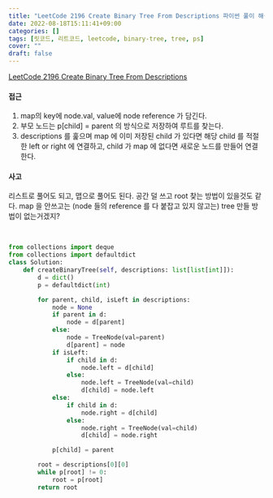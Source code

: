 ```yaml
---
title: "LeetCode 2196 Create Binary Tree From Descriptions 파이썬 풀이 해설"
date: 2022-08-18T15:11:41+09:00
categories: []
tags: [릿코드, 리트코드, leetcode, binary-tree, tree, ps]
cover: ""
draft: false
---
```


[LeetCode 2196 Create Binary Tree From Descriptions](https://leetcode.com/problems/create-binary-tree-from-descriptions/)

#### **접근**

1. map의 key에 node.val, value에 node reference 가 담긴다.
2. 부모 노드는 p[child] = parent 의 방식으로 저장하여 루트를 찾는다.
3. descriptions 를 훑으며 map 에 이미 저장된 child 가 있다면 해당 child 를 적절한 left or right 에 연결하고, child 가 map 에 없다면 새로운 노드를 만들어 연결한다.

#### **사고**

리스트로 풀어도 되고, 맵으로 풀어도 된다. 공간 덜 쓰고 root 찾는 방법이 있을것도 같다. map 을 안쓰고는 (node 들의 reference 를 다 붙잡고 있지 않고는) tree 만들 방법이 없는거겠지?

&nbsp;

```python
from collections import deque
from collections import defaultdict
class Solution:
    def createBinaryTree(self, descriptions: list[list[int]]):
        d = dict()
        p = defaultdict(int)

        for parent, child, isLeft in descriptions:
            node = None
            if parent in d:
                node = d[parent]
            else:
                node = TreeNode(val=parent)
                d[parent] = node
            if isLeft:
                if child in d:
                    node.left = d[child]
                else:
                    node.left = TreeNode(val=child)
                    d[child] = node.left
            else:
                if child in d:
                    node.right = d[child]
                else:
                    node.right = TreeNode(val=child)
                    d[child] = node.right

            p[child] = parent

        root = descriptions[0][0]
        while p[root] != 0:
            root = p[root]
        return root
```
